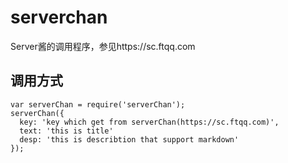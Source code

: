 # serverchan
Server酱的调用程序，参见https://sc.ftqq.com

## 调用方式
```
var serverChan = require('serverChan');
serverChan({
  key: 'key which get from serverChan(https://sc.ftqq.com)',
  text: 'this is title'
  desp: 'this is describtion that support markdown'
});
